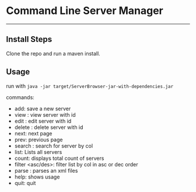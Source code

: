 Command Line Server Manager
===================

----------

Install Steps
-------------

Clone the repo and run a maven install.


Usage
-------------
run with `java -jar target/ServerBrowser-jar-with-dependencies.jar`

commands:
 - add: save a new server
 - view <id>: view server with id
 - edit <id>: edit server with id
 - delete <id>: delete server with id
 - next: next page
 - prev: previous page
 - search <col> <value>: search for server by col
 - list: Lists all servers
 - count: displays total count of servers
 - filter <col> <asc/des>: filter list by col in asc or dec order
 - parse <file>: parses an xml files
 - help: shows usage
 - quit: quit
